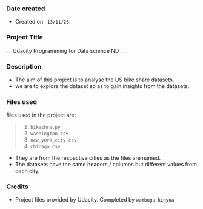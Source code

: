 
### Date created
- Created  on ` 13/11/23`.
### Project Title
__ Udacity Programming  for  Data science  ND __

### Description
-  The  aim of  this  project  is  to  analyse  the  US bike  share  datasets. 
- we are to explore  the  dataset  so as  to gain insights  from the datasets.
### Files used
files  used  in the  project are:
> 1.  `bikeshre.py`
> 2. `washington.csv`
> 3. `new_y0rk_city.csv`
> 4. `chicago.csv`
- They are  from the  respective  cities  as  the  files are  named.
- The  datasets  have  the same  headers / columns  but different  values  from each  city.

### Credits
- Project  files  provided  by Udacity. Completed  by  `wambugu kinyua `

